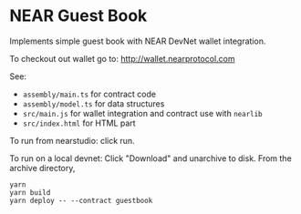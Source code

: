 # NEAR Guest Book

Implements simple guest book with NEAR DevNet wallet integration.

To checkout out wallet go to: http://wallet.nearprotocol.com

See: 
- `assembly/main.ts` for contract code
- `assembly/model.ts` for data structures
- `src/main.js` for wallet integration and contract use with `nearlib`
- `src/index.html` for HTML part


To run from nearstudio: click run. 

To run on a local devnet:
Click "Download" and unarchive to disk. From the archive directory,
```
yarn
yarn build
yarn deploy -- --contract guestbook
```
